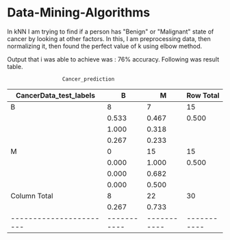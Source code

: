 # Data-Mining-Algorithms

In kNN I am trying to find if a person has "Benign" or "Malignant" state of cancer by looking at other factors. 
In this, I am preprocessing data, then normalizing it, then found the perfect value of k using elbow method.

Output that i was able to achieve was : 76% accuracy. Following was result table.

                      Cancer_prediction 
CancerData_test_labels |         B |         M | Row Total | 
-----------------------|-----------|-----------|-----------|
                     B |         8 |         7 |        15 | 
                       |     0.533 |     0.467 |     0.500 | 
                       |     1.000 |     0.318 |           | 
                       |     0.267 |     0.233 |           | 
                     M |         0 |        15 |        15 | 
                       |     0.000 |     1.000 |     0.500 | 
                       |     0.000 |     0.682 |           | 
                       |     0.000 |     0.500 |           | 
          Column Total |         8 |        22 |        30 | 
                       |     0.267 |     0.733 |           | 
-----------------------|-----------|-----------|-----------|

